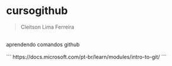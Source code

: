 # cursogithub
>Cleitson Lima Ferreira 
<br>
aprendendo comandos github
<br>
<br>
``` https://docs.microsoft.com/pt-br/learn/modules/intro-to-git/ ```
